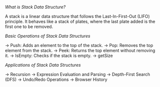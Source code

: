 _What is Stack Data Structure?_

A stack is a linear data structure that follows 
the Last-In-First-Out (LIFO) principle. It behaves 
like a stack of plates, where the last plate added 
is the first one to be removed.

_Basic Operations of Stack Data Structures_

-> Push: Adds an element to the top of the stack.
-> Pop: Removes the top element from the stack.
-> Peek: Returns the top element without removing it.
-> IsEmpty: Checks if the stack is empty.
-> getSize  

_Applications of Stack Data Structures_

-> Recursion
-> Expression Evaluation and Parsing
-> Depth-First Search (DFS)
-> Undo/Redo Operations
-> Browser History